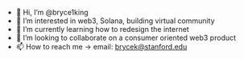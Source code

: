 - 👋 Hi, I’m @bryce1king
- 👀 I’m interested in web3, Solana, building virtual community
- 🌱 I’m currently learning how to redesign the internet
- 💞️ I’m looking to collaborate on a consumer oriented web3 product
- 📫 How to reach me -> email: brycek@stanford.edu

<!---
bryce1king/bryce1king is a ✨ special ✨ repository because its `README.md` (this file) appears on your GitHub profile.
You can click the Preview link to take a look at your changes.
--->
